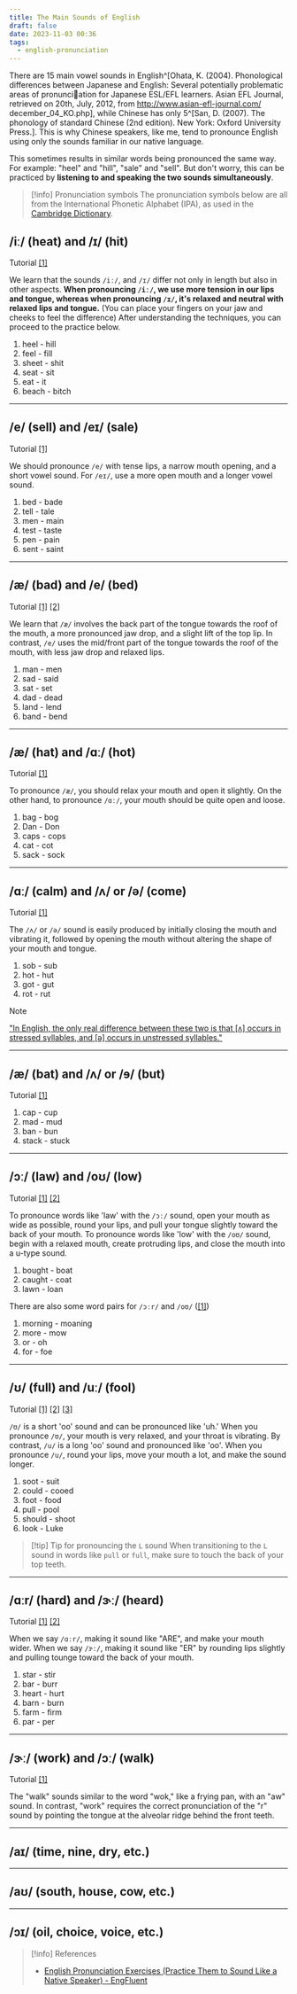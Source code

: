 ```yaml
---
title: The Main Sounds of English
draft: false
date: 2023-11-03 00:36
tags:
  - english-pronunciation
---
```


There are 15 main vowel sounds in English^[Ohata, K. (2004). Phonological differences between Japanese and English: Several potentially problematic areas of pronunciation for Japanese ESL/EFL learners. Asian EFL Journal, retrieved on 20th, July, 2012, from http://www.asian-efl-journal.com/ december_04_KO.php], while Chinese has only 5^[San, D. (2007). The phonology of standard Chinese (2nd edition). New York: Oxford University Press.]. This is why Chinese speakers, like me, tend to pronounce English using only the sounds familiar in our native language.

This sometimes results in similar words being pronounced the same way. For example: "heel" and "hill", "sale" and "sell". But don't worry, this can be practiced by **listening to and speaking the two sounds simultaneously**.

> [!info] Pronunciation symbols
> The pronunciation symbols below are all from the International Phonetic Alphabet (IPA), as used in the [Cambridge Dictionary](https://dictionary.cambridge.org/help/phonetics.html).


## /iː/ (heat) and /ɪ/ (hit) 
Tutorial [\[1\]](https://www.youtube.com/watch?v=3dasuQ9u8i0)

We learn that the sounds `/iː/`, and `/ɪ/` differ not only in length but also in other aspects. **When pronouncing `/iː/`, we use more tension in our lips and tongue, whereas when pronouncing `/ɪ/`, it's relaxed and neutral with relaxed lips and tongue.** (You can place your fingers on your jaw and cheeks to feel the difference) After understanding the techniques, you can proceed to the practice below.
1. heel - hill
2. feel - fill
6. sheet - shit
3. seat - sit
4. eat - it
5. beach - bitch
---
## /e/ (sell) and /eɪ/ (sale) 
Tutorial [\[1\]](https://www.youtube.com/watch?v=SqN3kGMLwio)

We should pronounce `/e/` with tense lips, a narrow mouth opening, and a short vowel sound. For `/eɪ/`, use a more open mouth and a longer vowel sound.
1. bed - bade
2. tell - tale
3. men - main
4. test - taste
5. pen - pain
6. sent - saint
---
## /æ/ (bad) and /e/ (bed) 
Tutorial [\[1\]](https://www.youtube.com/watch?v=UM9gPzKs1Hg)   [\[2\]](https://www.youtube.com/watch?v=CNL5BmWQGiI)

We learn that `/æ/` involves the back part of the tongue towards the roof of the mouth, a more pronounced jaw drop, and a slight lift of the top lip. In contrast, `/e/` uses the mid/front part of the tongue towards the roof of the mouth, with less jaw drop and relaxed lips.
1. man - men
2. sad - said
3. sat - set
4. dad - dead
5. land - lend
6. band - bend
---
## /æ/ (hat) and /ɑː/ (hot) 
Tutorial [\[1\]](https://www.youtube.com/watch?v=SMJrIzjnmDM)

To pronounce `/æ/`, you should relax your mouth and open it slightly. On the other hand, to pronounce `/ɑː/`, your mouth should be quite open and loose.
1. bag - bog
2. Dan - Don
3. caps - cops
4. cat - cot
5. sack - sock
---
## /ɑː/ (calm) and /ʌ/ or /ə/ (come)
Tutorial [\[1\]](https://www.youtube.com/watch?v=f_7GJ34UYVE)

The `/ʌ/` or `/ə/` sound is easily produced by initially closing the mouth and vibrating it, followed by opening the mouth without altering the shape of your mouth and tongue.
1. sob - sub
2. hot - hut
3. got - gut
4. rot - rut

> [!note]
> ["In English, the only real difference between these two is that \[ʌ\] occurs in stressed syllables, and \[ə\] occurs in unstressed syllables."](https://english.stackexchange.com/a/5187)

---
## **/æ/ (bat) and /ʌ/ or /ɘ/ (but)** 
Tutorial [\[1\]](https://www.youtube.com/watch?v=RtbewuEu9E4)
1. cap - cup
2. mad - mud
3. ban - bun
4. stack - stuck
---
## /ɔː/ (law) and /oʊ/ (low) 
Tutorial [\[1\]](https://www.youtube.com/watch?v=RRfAnwR1JaI) [\[2\]](https://clearpronunciation.com/law-low)

To pronounce words like 'law' with the `/ɔː/` sound, open your mouth as wide as possible, round your lips, and pull your tongue slightly toward the back of your mouth. To pronounce words like 'low' with the `/oʊ/` sound, begin with a relaxed mouth, create protruding lips, and close the mouth into a u-type sound.
1. bought - boat
2. caught - coat
3. lawn - loan

There are also some word pairs for `/ɔːr/` and `/oʊ/` ([\[1\]](https://www.youtube.com/watch?v=ntv-3fAlbyE))
1. morning - moaning
2. more - mow
3. or - oh
4. for - foe

---
## /ʊ/ (full) and /uː/ (fool)
Tutorial [\[1\]](https://www.youtube.com/watch?v=21b69Q-9S6c) [\[2\]](https://www.youtube.com/watch?v=55PmcYbDKZs) [\[3\]](https://www.youtube.com/watch?v=5Qms8b6vKBs)

`/ʊ/` is a short 'oo' sound and can be pronounced like 'uh.' When you pronounce `/ʊ/`, your mouth is very relaxed, and your throat is vibrating. By contrast, `/u/` is a long 'oo' sound and pronounced like 'oo'. When you pronounce `/u/`, round your lips, move your mouth a lot, and make the sound longer.
1. soot - suit
2. could - cooed
3. foot - food
4. pull - pool
5. should - shoot
6. look - Luke

> [!tip] Tip for pronouncing the `L` sound
>  When transitioning to the `L` sound in words like `pull` or `full`, make sure to touch the back of your top teeth.

---
## /ɑːr/ (hard) and /ɝː/ (heard)
Tutorial [\[1\]](https://www.youtube.com/watch?v=yH-EhIv4VbQ)  [\[2\]](https://www.youtube.com/watch?v=eMIML04NMMA)

When we say `/ɑːr/`, making it sound like "ARE", and make your mouth wider. When we say `/ɝː/`, making it sound like "ER" by rounding lips slightly and pulling tounge toward the back of your mouth.
1. star - stir
2. bar - burr
3. heart - hurt
4. barn - burn
5. farm - firm
6. par - per

---
## /ɝː/ (work) and /ɔː/ (walk)
Tutorial [\[1\]](https://www.youtube.com/watch?v=E1W47j-zGw4)

The "walk" sounds similar to the word "wok," like a frying pan, with an "aw" sound. In contrast, "work" requires the correct pronunciation of the "r" sound by pointing the tongue at the alveolar ridge behind the front teeth.

---
## /aɪ/ (time, nine, dry, etc.)


---

## /aʊ/ (south, house, cow, etc.)


---

## /ɔɪ/ (oil, choice, voice, etc.)




> [!info] References
> - [English Pronunciation Exercises (Practice Them to Sound Like a Native Speaker) - EngFluent](https://engfluent.com/english-pronunciation-exercises)
